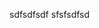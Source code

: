 <!--
.. title: acid-base-stewart
.. slug: acid-base-stewart
.. date: 2023-02-08 23:14:24 UTC
.. tags: 
.. category: 
.. link: 
.. description: 
.. type: text
-->

sdfsdfsdf
sfsfsdfsd

<script src="../../assets/js/file.js" id="58d37abe-38f7-4e05-b893-675403286140"></script>
